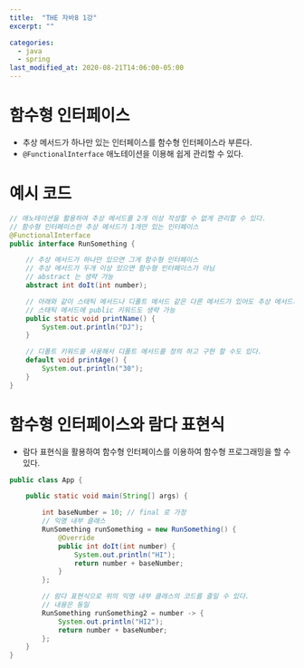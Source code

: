 ```yaml
---
title:  "THE 자바8 1강"
excerpt: ""

categories:
  - java
  - spring
last_modified_at: 2020-08-21T14:06:00-05:00
---
```



# 함수형 인터페이스
- 추상 메서드가 하나만 있는 인터페이스를 함수형 인터페이스라 부른다.
- `@FunctionalInterface` 애노테이션을 이용해 쉽게 관리할 수 있다.

# 예시 코드
```java
// 애노테이션을 활용하여 추상 메서드를 2개 이상 작성할 수 없게 관리할 수 있다.
// 함수형 인터페이스란 추상 메서드가 1개만 있는 인터페이스
@FunctionalInterface
public interface RunSomething {

    // 추상 메서드가 하나만 있으면 그게 함수형 인터페이스
    // 추상 메서드가 두개 이상 있으면 함수형 인터페이스가 아님
    // abstract 는 생략 가능
    abstract int doIt(int number);

    // 아래와 같이 스태틱 메서드나 디폴트 메서드 같은 다른 메서드가 있어도 추상 메서드가 하나만 있다면 함수형 인터페이스이다.
    // 스태틱 메서드에 public 키워드도 생략 가능
    public static void printName() {
        System.out.println("DJ");
    }

    // 디폴트 키워드를 사용해서 디폴트 메서드를 정의 하고 구현 할 수도 있다.
    default void printAge() {
        System.out.println("30");
    }
}
```


# 함수형 인터페이스와 람다 표현식
- 람다 표현식을 활용하여 함수형 인터페이스를 이용하여 함수형 프로그래밍을 할 수 있다.

```java
public class App {

    public static void main(String[] args) {

        int baseNumber = 10; // final 로 가정
        // 익명 내부 클래스
        RunSomething runSomething = new RunSomething() {
            @Override
            public int doIt(int number) {
                System.out.println("HI");
                return number + baseNumber;
            }
        };

        // 람다 표현식으로 위의 익명 내부 클래스의 코드를 줄일 수 있다.
        // 내용은 동일
        RunSomething runSomething2 = number -> {
            System.out.println("HI2");
            return number + baseNumber;
        };
    }
}
```